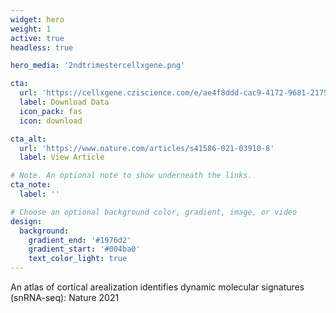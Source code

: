 ```yaml
---
widget: hero
weight: 1
active: true
headless: true

hero_media: '2ndtrimestercellxgene.png'

cta:
  url: 'https://cellxgene.cziscience.com/e/ae4f8ddd-cac9-4172-9681-2175da462f2e.cxg/'
  label: Download Data
  icon_pack: fas
  icon: download

cta_alt: 
  url: 'https://www.nature.com/articles/s41586-021-03910-8'
  label: View Article

# Note. An optional note to show underneath the links.
cta_note:
  label: ''

# Choose an optional background color, gradient, image, or video
design:
  background:
    gradient_end: '#1976d2'
    gradient_start: '#004ba0'
    text_color_light: true
---
```


An atlas of cortical arealization identifies dynamic molecular signatures (snRNA-seq): Nature 2021
